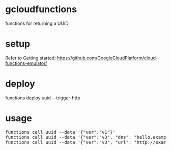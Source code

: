 # gcloudfunctions
functions for returning a UUID

# setup
Refer to Getting started:  https://github.com/GoogleCloudPlatform/cloud-functions-emulator/

# deploy
functions deploy uuid --trigger-http

# usage
<pre>
functions call uuid --data '{"ver":"v1"}'
functions call uuid --data '{"ver":"v3", "dns": "hello.example.com"}'
functions call uuid --data '{"ver":"v3", "url": "http://example.com/hello"}'
</pre>
